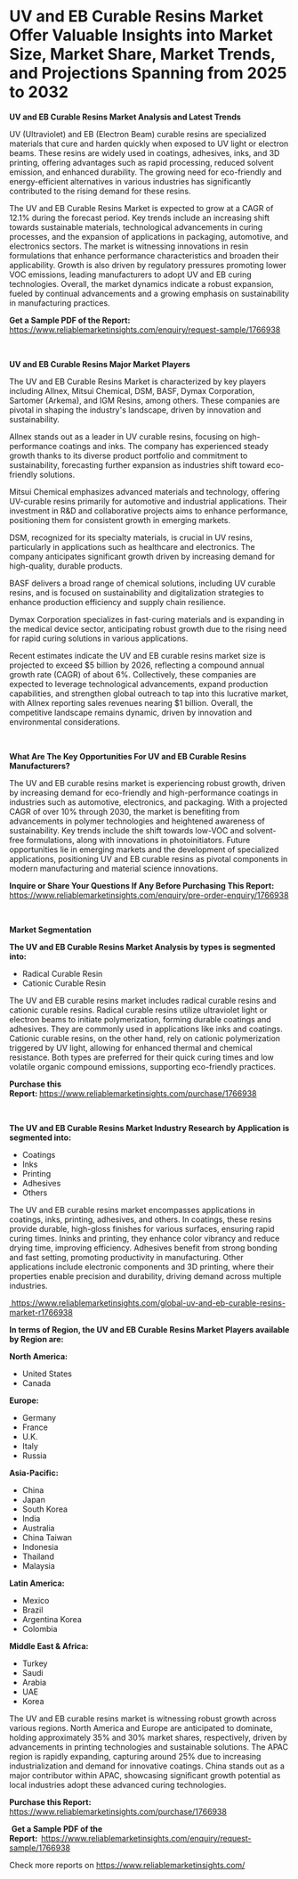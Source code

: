 <p><h1>UV and EB Curable Resins Market Offer Valuable Insights into Market Size, Market Share, Market Trends, and Projections Spanning from 2025 to 2032</h1></p><p><strong>UV and EB Curable Resins Market Analysis and Latest Trends</strong></p>
<p><p>UV (Ultraviolet) and EB (Electron Beam) curable resins are specialized materials that cure and harden quickly when exposed to UV light or electron beams. These resins are widely used in coatings, adhesives, inks, and 3D printing, offering advantages such as rapid processing, reduced solvent emission, and enhanced durability. The growing need for eco-friendly and energy-efficient alternatives in various industries has significantly contributed to the rising demand for these resins.</p><p>The UV and EB Curable Resins Market is expected to grow at a CAGR of 12.1% during the forecast period. Key trends include an increasing shift towards sustainable materials, technological advancements in curing processes, and the expansion of applications in packaging, automotive, and electronics sectors. The market is witnessing innovations in resin formulations that enhance performance characteristics and broaden their applicability. Growth is also driven by regulatory pressures promoting lower VOC emissions, leading manufacturers to adopt UV and EB curing technologies. Overall, the market dynamics indicate a robust expansion, fueled by continual advancements and a growing emphasis on sustainability in manufacturing practices.</p></p>
<p><strong>Get a Sample PDF of the Report:&nbsp;</strong> <a href="https://www.reliablemarketinsights.com/enquiry/request-sample/1766938?utm_campaign=2624&utm_medium=2&utm_source=Github&utm_content=ia&utm_term=03042025&utm_id=uv-and-eb-curable-resins">https://www.reliablemarketinsights.com/enquiry/request-sample/1766938</a></p>
<p>&nbsp;</p>
<p><strong>UV and EB Curable Resins Major Market Players</strong></p>
<p><p>The UV and EB Curable Resins Market is characterized by key players including Allnex, Mitsui Chemical, DSM, BASF, Dymax Corporation, Sartomer (Arkema), and IGM Resins, among others. These companies are pivotal in shaping the industry's landscape, driven by innovation and sustainability.</p><p>Allnex stands out as a leader in UV curable resins, focusing on high-performance coatings and inks. The company has experienced steady growth thanks to its diverse product portfolio and commitment to sustainability, forecasting further expansion as industries shift toward eco-friendly solutions. </p><p>Mitsui Chemical emphasizes advanced materials and technology, offering UV-curable resins primarily for automotive and industrial applications. Their investment in R&D and collaborative projects aims to enhance performance, positioning them for consistent growth in emerging markets.</p><p>DSM, recognized for its specialty materials, is crucial in UV resins, particularly in applications such as healthcare and electronics. The company anticipates significant growth driven by increasing demand for high-quality, durable products.</p><p>BASF delivers a broad range of chemical solutions, including UV curable resins, and is focused on sustainability and digitalization strategies to enhance production efficiency and supply chain resilience. </p><p>Dymax Corporation specializes in fast-curing materials and is expanding in the medical device sector, anticipating robust growth due to the rising need for rapid curing solutions in various applications.</p><p>Recent estimates indicate the UV and EB curable resins market size is projected to exceed $5 billion by 2026, reflecting a compound annual growth rate (CAGR) of about 6%. Collectively, these companies are expected to leverage technological advancements, expand production capabilities, and strengthen global outreach to tap into this lucrative market, with Allnex reporting sales revenues nearing $1 billion. Overall, the competitive landscape remains dynamic, driven by innovation and environmental considerations.</p></p>
<p>&nbsp;</p>
<p><strong>What Are The Key Opportunities For UV and EB Curable Resins Manufacturers?</strong></p>
<p><p>The UV and EB curable resins market is experiencing robust growth, driven by increasing demand for eco-friendly and high-performance coatings in industries such as automotive, electronics, and packaging. With a projected CAGR of over 10% through 2030, the market is benefiting from advancements in polymer technologies and heightened awareness of sustainability. Key trends include the shift towards low-VOC and solvent-free formulations, along with innovations in photoinitiators. Future opportunities lie in emerging markets and the development of specialized applications, positioning UV and EB curable resins as pivotal components in modern manufacturing and material science innovations.</p></p>
<p><strong>Inquire or Share Your Questions If Any Before Purchasing This Report:</strong> <a href="https://www.reliablemarketinsights.com/enquiry/pre-order-enquiry/1766938?utm_campaign=2624&utm_medium=2&utm_source=Github&utm_content=ia&utm_term=03042025&utm_id=uv-and-eb-curable-resins">https://www.reliablemarketinsights.com/enquiry/pre-order-enquiry/1766938</a></p>
<p>&nbsp;</p>
<p><strong>Market Segmentation</strong></p>
<p><strong>The UV and EB Curable Resins Market Analysis by types is segmented into:</strong></p>
<p><ul><li>Radical Curable Resin</li><li>Cationic Curable Resin</li></ul></p>
<p><p>The UV and EB curable resins market includes radical curable resins and cationic curable resins. Radical curable resins utilize ultraviolet light or electron beams to initiate polymerization, forming durable coatings and adhesives. They are commonly used in applications like inks and coatings. Cationic curable resins, on the other hand, rely on cationic polymerization triggered by UV light, allowing for enhanced thermal and chemical resistance. Both types are preferred for their quick curing times and low volatile organic compound emissions, supporting eco-friendly practices.</p></p>
<p><strong>Purchase this Report:&nbsp;</strong><a href="https://www.reliablemarketinsights.com/purchase/1766938?utm_campaign=2624&utm_medium=2&utm_source=Github&utm_content=ia&utm_term=03042025&utm_id=uv-and-eb-curable-resins">https://www.reliablemarketinsights.com/purchase/1766938</a></p>
<p>&nbsp;</p>
<p><strong>The UV and EB Curable Resins Market Industry Research by Application is segmented into:</strong></p>
<p><ul><li>Coatings</li><li>Inks</li><li>Printing</li><li>Adhesives</li><li>Others</li></ul></p>
<p><p>The UV and EB curable resins market encompasses applications in coatings, inks, printing, adhesives, and others. In coatings, these resins provide durable, high-gloss finishes for various surfaces, ensuring rapid curing times. Ininks and printing, they enhance color vibrancy and reduce drying time, improving efficiency. Adhesives benefit from strong bonding and fast setting, promoting productivity in manufacturing. Other applications include electronic components and 3D printing, where their properties enable precision and durability, driving demand across multiple industries.</p></p>
<p><a href="https://www.reliablemarketinsights.com/global-uv-and-eb-curable-resins-market-r1766938?utm_campaign=2624&utm_medium=2&utm_source=Github&utm_content=ia&utm_term=03042025&utm_id=uv-and-eb-curable-resins">&nbsp;https://www.reliablemarketinsights.com/global-uv-and-eb-curable-resins-market-r1766938</a></p>
<p><strong>In terms of Region, the UV and EB Curable Resins Market Players available by Region are:</strong></p>
<p>
    <p> <strong> North America: </strong>
        <ul>
            <li>United States</li>
            <li>Canada</li>
        </ul>
        </p> 
    <p> <strong> Europe: </strong>
        <ul>
            <li>Germany</li>
            <li>France</li>
            <li>U.K.</li>
            <li>Italy</li>
            <li>Russia</li>
        </ul>
        </p> 
    <p> <strong> Asia-Pacific: </strong>
        <ul>
            <li>China</li>
            <li>Japan</li>
            <li>South Korea</li>
            <li>India</li>
            <li>Australia</li>
            <li>China Taiwan</li>
            <li>Indonesia</li>
            <li>Thailand</li>
            <li>Malaysia</li>
        </ul>
        </p> 
    <p> <strong> Latin America: </strong>
        <ul>
            <li>Mexico</li>
            <li>Brazil</li>
            <li>Argentina Korea</li>
            <li>Colombia</li>
        </ul>
        </p> 
    <p> <strong> Middle East & Africa: </strong>
        <ul>
            <li>Turkey</li>
            <li>Saudi</li>
            <li>Arabia</li>
            <li>UAE</li>
            <li>Korea</li>
        </ul>
    </p>
    </p>
<p><p>The UV and EB curable resins market is witnessing robust growth across various regions. North America and Europe are anticipated to dominate, holding approximately 35% and 30% market shares, respectively, driven by advancements in printing technologies and sustainable solutions. The APAC region is rapidly expanding, capturing around 25% due to increasing industrialization and demand for innovative coatings. China stands out as a major contributor within APAC, showcasing significant growth potential as local industries adopt these advanced curing technologies.</p></p>
<p><strong>Purchase this Report: </strong><a href="https://www.reliablemarketinsights.com/purchase/1766938?utm_campaign=2624&utm_medium=2&utm_source=Github&utm_content=ia&utm_term=03042025&utm_id=uv-and-eb-curable-resins">https://www.reliablemarketinsights.com/purchase/1766938</a></p>
<p>&nbsp;<strong>Get a Sample PDF of the Report:&nbsp;&nbsp;</strong><a href="https://www.reliablemarketinsights.com/enquiry/request-sample/1766938?utm_campaign=2624&utm_medium=2&utm_source=Github&utm_content=ia&utm_term=03042025&utm_id=uv-and-eb-curable-resins">https://www.reliablemarketinsights.com/enquiry/request-sample/1766938</a></p>
<p><strong></strong></p>
<p>Check more reports on <a href="https://www.reliablemarketinsights.com/?utm_campaign=2624&utm_medium=2&utm_source=Github&utm_content=ia&utm_term=03042025&utm_id=uv-and-eb-curable-resins">https://www.reliablemarketinsights.com/</a></p>